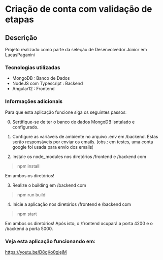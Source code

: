 # Criação de conta com validação de etapas

## Descrição

Projeto realizado como parte da seleção de Desenvolvedor Júnior em LucasPaganini

### Tecnologias utilizadas

- MongoDB : Banco de Dados
- NodeJS com Typescript : Backend
- Angular12 : Frontend

### Informações adicionais

Para que esta aplicação funcione siga os seguintes passos:

0. Sertifique-se de ter o banco de dados MongoDB isntalado e configurado.

1. Configure as variáveis de ambiente no arquivo .env em /backend. Estas serão responsáveis por enviar os emails.
(obs.: em testes, uma conta google foi usada para envio dos emails)

2. Instale os node_modules nos diretórios /frontend e /backend com
>npm install

Em ambos os diretórios!

3. Realize o building em /backend com
>npm run build

4. Inicie a aplicação nos diretórios /frontend e /backend com
>npm start

Em ambos os diretórios!
Após isto, o /frontend ocupará a porta 4200 e o /backend a porta 5000.

### Veja esta aplicação funcionando em:

https://youtu.be/D8gKo0gjejM
